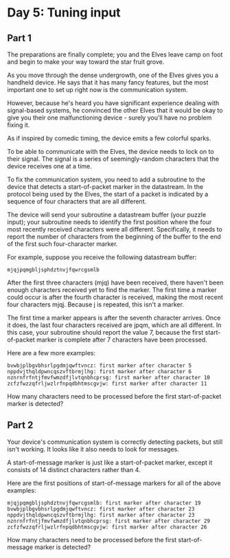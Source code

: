 # Day 5: Tuning input

## Part 1

The preparations are finally complete; you and the Elves leave camp on foot and begin to make your way toward the star fruit grove.

As you move through the dense undergrowth, one of the Elves gives you a handheld device. He says that it has many fancy features, but the most important one to set up right now is the communication system.

However, because he's heard you have significant experience dealing with signal-based systems, he convinced the other Elves that it would be okay to give you their one malfunctioning device - surely you'll have no problem fixing it.

As if inspired by comedic timing, the device emits a few colorful sparks.

To be able to communicate with the Elves, the device needs to lock on to their signal. The signal is a series of seemingly-random characters that the device receives one at a time.

To fix the communication system, you need to add a subroutine to the device that detects a start-of-packet marker in the datastream. In the protocol being used by the Elves, the start of a packet is indicated by a sequence of four characters that are all different.

The device will send your subroutine a datastream buffer (your puzzle input); your subroutine needs to identify the first position where the four most recently received characters were all different. Specifically, it needs to report the number of characters from the beginning of the buffer to the end of the first such four-character marker.

For example, suppose you receive the following datastream buffer:

    mjqjpqmgbljsphdztnvjfqwrcgsmlb

After the first three characters (mjq) have been received, there haven't been enough characters received yet to find the marker. The first time a marker could occur is after the fourth character is received, making the most recent four characters mjqj. Because j is repeated, this isn't a marker.

The first time a marker appears is after the seventh character arrives. Once it does, the last four characters received are jpqm, which are all different. In this case, your subroutine should report the value 7, because the first start-of-packet marker is complete after 7 characters have been processed.

Here are a few more examples:

    bvwbjplbgvbhsrlpgdmjqwftvncz: first marker after character 5
    nppdvjthqldpwncqszvftbrmjlhg: first marker after character 6
    nznrnfrfntjfmvfwmzdfjlvtqnbhcprsg: first marker after character 10
    zcfzfwzzqfrljwzlrfnpqdbhtmscgvjw: first marker after character 11

How many characters need to be processed before the first start-of-packet marker is detected?

## Part 2

Your device's communication system is correctly detecting packets, but still isn't working. It looks like it also needs to look for messages.

A start-of-message marker is just like a start-of-packet marker, except it consists of 14 distinct characters rather than 4.

Here are the first positions of start-of-message markers for all of the above examples:

    mjqjpqmgbljsphdztnvjfqwrcgsmlb: first marker after character 19
    bvwbjplbgvbhsrlpgdmjqwftvncz: first marker after character 23
    nppdvjthqldpwncqszvftbrmjlhg: first marker after character 23
    nznrnfrfntjfmvfwmzdfjlvtqnbhcprsg: first marker after character 29
    zcfzfwzzqfrljwzlrfnpqdbhtmscgvjw: first marker after character 26

How many characters need to be processed before the first start-of-message marker is detected?
